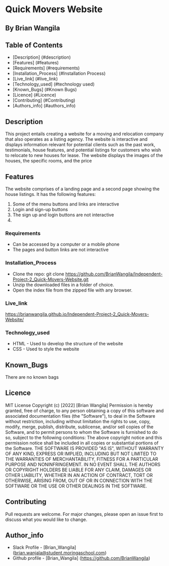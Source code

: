 # Quick Movers Website
## By Brian Wangila
## Table of Contents
- [Description] (#description)
- [Features] (#features)
- [Requirements] (#requirements)
- [Installation_Process] (#Installation Process)
- [Live_link] (#live_link)
- [Technology_used] (#technology used)
- [Known_Bugs] (#Known Bugs)
- [Licence] (#Licence)
- [Contributing] (#Contributing)
- [Authors_info] (#authors_info)

## Description
<p>This project entails creating a website for a moving and relocation company that also operates as a listing agency. The website is interactive and displays information relevant for potential clients such as the past work, testimonials, house features, and potential listings for customers who wish to relocate to new houses for lease. The website displays the images of the houses, the specific rooms, and the price</p>

## Features
The website comprises of a landing page and a second page showing the house listings. It has the following features:
1. Some of the menu buttons and links are interactive
2. Login and sign-up buttons
3. The sign up and login buttons are not interactive
4. 

### Requirements
* Can be accessed by a computer or a mobile phone
* The pages and button links are not interactive

### Installation_Process

* Clone the repo: git clone https://github.com/BrianWangila/Independent-Project-2_Quick-Movers-Website.git
* Unzip the downloaded files in a folder of choice.
* Open the index file from the zipped file with any browser.

### Live_link
https://brianwangila.github.io/Independent-Project-2_Quick-Movers-Website/

### Technology_used
* HTML - Used to develop the structure of the website
* CSS - Used to style the website

## Known_Bugs
There are no known bags

## Licence
MIT License
Copyright (c) [2022] [Brian Wangila]
Permission is hereby granted, free of charge, to any person obtaining a copy
of this software and associated documentation files (the "Software"), to deal
in the Software without restriction, including without limitation the rights
to use, copy, modify, merge, publish, distribute, sublicense, and/or sell
copies of the Software, and to permit persons to whom the Software is
furnished to do so, subject to the following conditions:
The above copyright notice and this permission notice shall be included in all
copies or substantial portions of the Software.
THE SOFTWARE IS PROVIDED "AS IS", WITHOUT WARRANTY OF ANY KIND, EXPRESS OR
IMPLIED, INCLUDING BUT NOT LIMITED TO THE WARRANTIES OF MERCHANTABILITY,
FITNESS FOR A PARTICULAR PURPOSE AND NONINFRINGEMENT. IN NO EVENT SHALL THE
AUTHORS OR COPYRIGHT HOLDERS BE LIABLE FOR ANY CLAIM, DAMAGES OR OTHER
LIABILITY, WHETHER IN AN ACTION OF CONTRACT, TORT OR OTHERWISE, ARISING FROM,
OUT OF OR IN CONNECTION WITH THE SOFTWARE OR THE USE OR OTHER DEALINGS IN THE
SOFTWARE.

## Contributing
Pull requests are welcome. For major changes, please open an issue first to discuss what you would like to change.

## Author_info
* Slack Profile - [Brian_Wangila] (brian.wanjala@student.moringaschool.com)
* Github profile - [Brian_Wangila] (https://github.com/BrianWangila)
